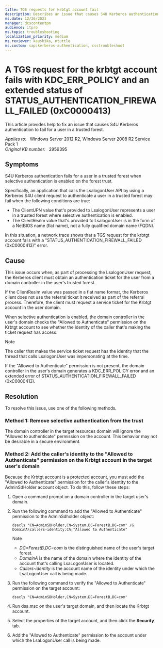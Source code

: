 ```yaml
---
title: TGS requests for krbtgt account fail
description: Describes an issue that causes S4U Kerberos authentication to fail for a user in a trusted forest. Occurs when selective authentication is enabled on the forest trust and when an application calls LsalogonUser by using a Kerberos S4U client request.
ms.date: 12/26/2023
manager: dcscontentpm
audience: itpro
ms.topic: troubleshooting
localization_priority: medium
ms.reviewer: kaushika, ntuttle
ms.custom: sap:kerberos-authentication, csstroubleshoot
---
```

# A TGS request for the krbtgt account fails with KDC_ERR_POLICY and an extended status of STATUS_AUTHENTICATION_FIREWALL_FAILED (0xC0000413)

This article provides help to fix an issue that causes S4U Kerberos authentication to fail for a user in a trusted forest.

_Applies to:_ &nbsp; Windows Server 2012 R2, Windows Server 2008 R2 Service Pack 1  
_Original KB number:_ &nbsp; 2959395

## Symptoms

S4U Kerberos authentication fails for a user in a trusted forest when selective authentication is enabled on the forest trust.

Specifically, an application that calls the LsalogonUser API by using a Kerberos S4U client request to authenticate a user in a trusted forest may fail when the following conditions are true:

- The ClientUPN value that's provided to LsalogonUser represents a user in a trusted forest where selective authentication is enabled.
- The ClientRealm value that's provided to LsalogonUser is in the form of a NetBIOS name (flat name), not a fully qualified domain name (FQDN).

In this situation, a network trace shows that a TGS request for the krbtgt account fails with a "STATUS_AUTHENTICATION_FIREWALL_FAILED (0xC0000413)" error.

## Cause

This issue occurs when, as part of processing the LsalogonUser  request, the Kerberos client must obtain an authentication ticket for the user from a domain controller in the user's trusted forest.

If the ClientRealm value was passed in a flat name format, the Kerberos client does not use the referral ticket it received as part of the referral process. Therefore, the client must request a service ticket for the Krbtgt account in the user domain.

When selective authentication is enabled, the domain controller in the user's domain checks the "Allowed to Authenticate" permission on the Krbtgt account to see whether the identity of the caller that's making the ticket request has access.

> [!NOTE]
> The caller that makes the service ticket request has the identity that the thread that calls LsalogonUser was impersonating at the time.

If the "Allowed to Authenticate" permission is not present, the domain controller in the user's domain generates a KDC_ERR_POLICY error and an extended error of STATUS_AUTHENTICATION_FIREWALL_FAILED (0xC0000413).

## Resolution

To resolve this issue, use one of the following methods.

### Method 1: Remove selective authentication from the trust

The domain controller in the target resources domain will ignore the "Allowed to authenticate" permission on the account. This behavior may not be desirable in a secure environment.

### Method 2: Add the caller's identity to the "Allowed to Authenticate" permission on the Krbtgt account in the target user's domain

Because the Krbtgt account is a protected account, you must add the "Allowed to Authenticate" permission for the caller's identity to the AdminSdHolder account object. To do this, follow these steps:

1. Open a command prompt on a domain controller in the target user's domain.
2. Run the following command to add the "Allowed to Authenticate" permission to the AdminSdholder object:

    ```console
    dsacls "CN=AdminSDHolder,CN=System,DC=ForestB,DC=com" /G DomainA\callers-identity:CA;"Allowed to Authenticate"  
    ```

    > [!NOTE]
    >
    > - *DC=ForestB,DC=com* is the distinguished name of the user's target forest.
    > - *DomainA* is the name of the domain where the identity of the account that's calling LsaLogonUser is located.
    > - *Callers-identity* is the account name of the identity under which the LsaLogonUser call is being made.

3. Run the following command to verify the "Allowed to Authenticate" permission on the target account:

    ```console
    dsacls "CN=AdminSDHolder,CN=System,DC=ForestB,DC=com"
    ```

4. Run dsa.msc on the user's target domain, and then locate the Krbtgt account.
5. Select the properties of the target account, and then click the **Security** tab.
6. Add the "Allowed to Authenticate" permission to the account under which the LsaLogonUser call is being made.
